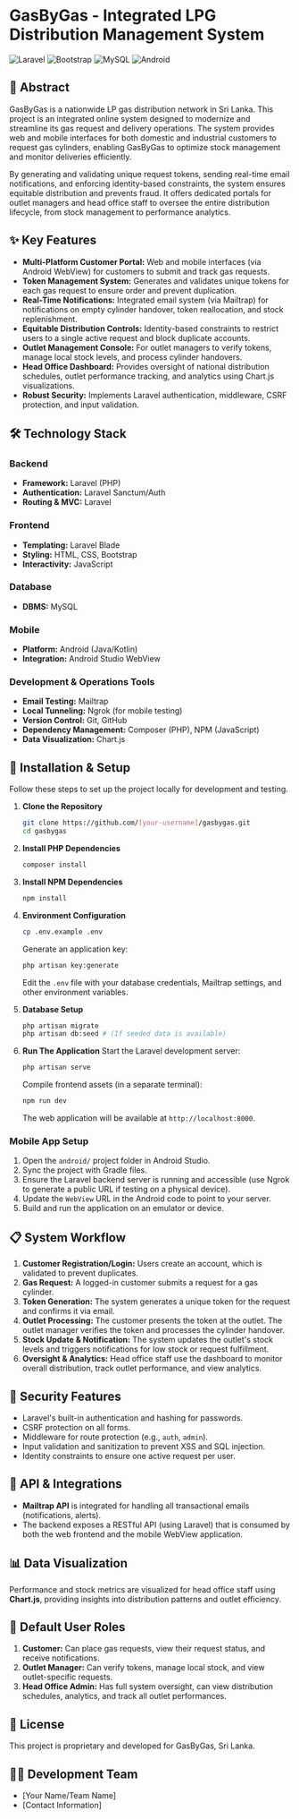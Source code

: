 # GasByGas - Integrated LPG Distribution Management System

![Laravel](https://img.shields.io/badge/Laravel-FF2D20?style=for-the-badge&logo=laravel&logoColor=white)
![Bootstrap](https://img.shields.io/badge/Bootstrap-563D7C?style=for-the-badge&logo=bootstrap&logoColor=white)
![MySQL](https://img.shields.io/badge/MySQL-00000F?style=for-the-badge&logo=mysql&logoColor=white)
![Android](https://img.shields.io/badge/Android-3DDC84?style=for-the-badge&logo=android&logoColor=white)

## 📖 Abstract

GasByGas is a nationwide LP gas distribution network in Sri Lanka. This project is an integrated online system designed to modernize and streamline its gas request and delivery operations. The system provides web and mobile interfaces for both domestic and industrial customers to request gas cylinders, enabling GasByGas to optimize stock management and monitor deliveries efficiently.

By generating and validating unique request tokens, sending real-time email notifications, and enforcing identity-based constraints, the system ensures equitable distribution and prevents fraud. It offers dedicated portals for outlet managers and head office staff to oversee the entire distribution lifecycle, from stock management to performance analytics.

## ✨ Key Features

*   **Multi-Platform Customer Portal:** Web and mobile interfaces (via Android WebView) for customers to submit and track gas requests.
*   **Token Management System:** Generates and validates unique tokens for each gas request to ensure order and prevent duplication.
*   **Real-Time Notifications:** Integrated email system (via Mailtrap) for notifications on empty cylinder handover, token reallocation, and stock replenishment.
*   **Equitable Distribution Controls:** Identity-based constraints to restrict users to a single active request and block duplicate accounts.
*   **Outlet Management Console:** For outlet managers to verify tokens, manage local stock levels, and process cylinder handovers.
*   **Head Office Dashboard:** Provides oversight of national distribution schedules, outlet performance tracking, and analytics using Chart.js visualizations.
*   **Robust Security:** Implements Laravel authentication, middleware, CSRF protection, and input validation.

## 🛠️ Technology Stack

### Backend
*   **Framework:** Laravel (PHP)
*   **Authentication:** Laravel Sanctum/Auth
*   **Routing & MVC:** Laravel

### Frontend
*   **Templating:** Laravel Blade
*   **Styling:** HTML, CSS, Bootstrap
*   **Interactivity:** JavaScript

### Database
*   **DBMS:** MySQL

### Mobile
*   **Platform:** Android (Java/Kotlin)
*   **Integration:** Android Studio WebView

### Development & Operations Tools
*   **Email Testing:** Mailtrap
*   **Local Tunneling:** Ngrok (for mobile testing)
*   **Version Control:** Git, GitHub
*   **Dependency Management:** Composer (PHP), NPM (JavaScript)
*   **Data Visualization:** Chart.js

## 🚀 Installation & Setup

Follow these steps to set up the project locally for development and testing.

1.  **Clone the Repository**
    ```bash
    git clone https://github.com/[your-username]/gasbygas.git
    cd gasbygas
    ```

2.  **Install PHP Dependencies**
    ```bash
    composer install
    ```

3.  **Install NPM Dependencies**
    ```bash
    npm install
    ```

4.  **Environment Configuration**
    ```bash
    cp .env.example .env
    ```
    Generate an application key:
    ```bash
    php artisan key:generate
    ```
    Edit the `.env` file with your database credentials, Mailtrap settings, and other environment variables.

5.  **Database Setup**
    ```bash
    php artisan migrate
    php artisan db:seed # (If seeded data is available)
    ```

6.  **Run The Application**
    Start the Laravel development server:
    ```bash
    php artisan serve
    ```
    Compile frontend assets (in a separate terminal):
    ```bash
    npm run dev
    ```
    The web application will be available at `http://localhost:8000`.

### Mobile App Setup
1.  Open the `android/` project folder in Android Studio.
2.  Sync the project with Gradle files.
3.  Ensure the Laravel backend server is running and accessible (use Ngrok to generate a public URL if testing on a physical device).
4.  Update the `WebView` URL in the Android code to point to your server.
5.  Build and run the application on an emulator or device.

## 📋 System Workflow

1.  **Customer Registration/Login:** Users create an account, which is validated to prevent duplicates.
2.  **Gas Request:** A logged-in customer submits a request for a gas cylinder.
3.  **Token Generation:** The system generates a unique token for the request and confirms it via email.
4.  **Outlet Processing:** The customer presents the token at the outlet. The outlet manager verifies the token and processes the cylinder handover.
5.  **Stock Update & Notification:** The system updates the outlet's stock levels and triggers notifications for low stock or request fulfillment.
6.  **Oversight & Analytics:** Head office staff use the dashboard to monitor overall distribution, track outlet performance, and view analytics.

## 🔐 Security Features

*   Laravel's built-in authentication and hashing for passwords.
*   CSRF protection on all forms.
*   Middleware for route protection (e.g., `auth`, `admin`).
*   Input validation and sanitization to prevent XSS and SQL injection.
*   Identity constraints to ensure one active request per user.

## 📧 API & Integrations

*   **Mailtrap API** is integrated for handling all transactional emails (notifications, alerts).
*   The backend exposes a RESTful API (using Laravel) that is consumed by both the web frontend and the mobile WebView application.

## 📊 Data Visualization

Performance and stock metrics are visualized for head office staff using **Chart.js**, providing insights into distribution patterns and outlet efficiency.

## 👥 Default User Roles

1.  **Customer:** Can place gas requests, view their request status, and receive notifications.
2.  **Outlet Manager:** Can verify tokens, manage local stock, and view outlet-specific requests.
3.  **Head Office Admin:** Has full system oversight, can view distribution schedules, analytics, and track all outlet performances.

## 📝 License

This project is proprietary and developed for GasByGas, Sri Lanka.

## 👨‍💻‍ Development Team

*   [Your Name/Team Name]
*   [Contact Information]
